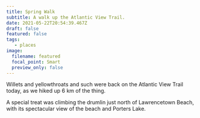 ```yaml
---
title: Spring Walk
subtitle: A walk up the Atlantic View Trail.
date: 2021-05-22T20:54:39.467Z
draft: false
featured: false
tags:
   - places
image:
  filename: featured
  focal_point: Smart
  preview_only: false
---
```

Willets and yellowthroats and such were back on the Atlantic View Trail today, as we hiked up 6 km of the thing.

A special treat was climbing the drumlin just north of Lawrencetown Beach, with its spectacular view of the beach and Porters Lake.
